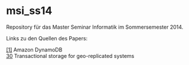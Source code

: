 msi_ss14
========

Repository für das Master Seminar Informatik im Sommersemester 2014.

Links zu den Quellen des Papers:

[[1]](http://aws.amazon.com/dynamodb/) Amazon DynamoDB  
[30](http://research.microsoft.com/en-us/people/aguilera/walter-sosp2011.pdf) Transactional storage for geo-replicated systems
